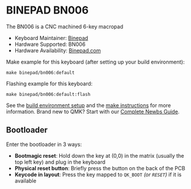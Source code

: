 # BINEPAD BN006

The BN006 is a CNC machined 6-key macropad

* Keyboard Maintainer: [Binepad](https://github.com/binepad)
* Hardware Supported: BN006
* Hardware Availability: [Binepad.com](https://www.binepad.com/bn006)

Make example for this keyboard (after setting up your build environment):

    make binepad/bn006:default

Flashing example for this keyboard:

    make binepad/bn006:default:flash

See the [build environment setup](https://docs.qmk.fm/#/getting_started_build_tools) and the [make instructions](https://docs.qmk.fm/#/getting_started_make_guide) for more information.
Brand new to QMK? Start with our [Complete Newbs Guide](https://docs.qmk.fm/#/newbs).

## Bootloader

Enter the bootloader in 3 ways:

* **Bootmagic reset**: Hold down the key at (0,0) in the matrix (usually the top left key) and plug in the keyboard
* **Physical reset button**: Briefly press the button on the back of the PCB
* **Keycode in layout**: Press the key mapped to `QK_BOOT` *(or `RESET`)* if it is available
